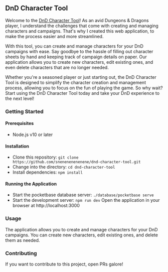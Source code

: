 ## DnD Character Tool

Welcome to the [DnD Character Tool](https://dnd-character-tool.vercel.app/)! As an avid Dungeons & Dragons player, I understand the challenges that come with creating and managing characters and campaigns. That's why I created this web application, to make the process easier and more streamlined.

With this tool, you can create and manage characters for your DnD campaigns with ease. Say goodbye to the hassle of filling out character sheets by hand and keeping track of campaign details on paper. Our application allows you to create new characters, edit existing ones, and even delete characters that are no longer needed.

Whether you're a seasoned player or just starting out, the DnD Character Tool is designed to simplify the character creation and management process, allowing you to focus on the fun of playing the game. So why wait? Start using the DnD Character Tool today and take your DnD experience to the next level!

### Getting Started

#### Prerequisites

- Node.js v10 or later

#### Installation

- Clone this repository: `git clone https://github.com/snenenenenenene/dnd-character-tool.git`
- Change into the directory: `cd dnd-character-tool`
- Install dependencies: `npm install`

#### Running the Application

- Start the pocketbase database server: `./database/pocketbase serve`
- Start the development server: `npm run dev`
  Open the application in your browser at http://localhost:3000

### Usage

The application allows you to create and manage characters for your DnD campaigns. You can create new characters, edit existing ones, and delete them as needed.

### Contributing

If you want to contribute to this project, open PRs galore!
